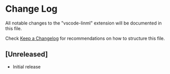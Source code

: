 # Change Log

All notable changes to the "vscode-linml" extension will be documented in this file.

Check [Keep a Changelog](http://keepachangelog.com/) for recommendations on how to structure this file.

## [Unreleased]

- Initial release